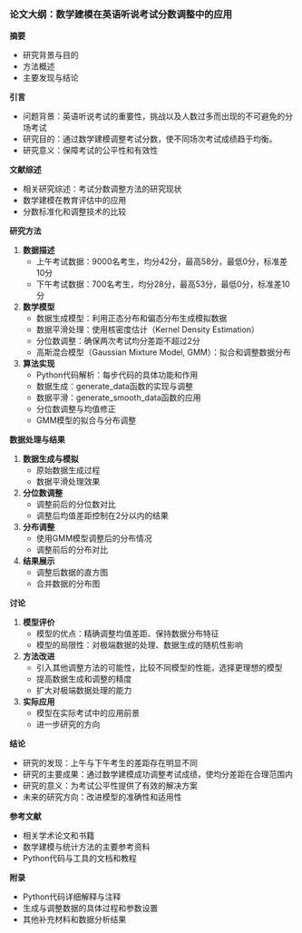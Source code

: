 ### 论文大纲：数学建模在英语听说考试分数调整中的应用

**摘要**
- 研究背景与目的
- 方法概述
- 主要发现与结论

**引言**
- 问题背景：英语听说考试的重要性，挑战以及人数过多而出现的不可避免的分场考试
- 研究目的：通过数学建模调整考试分数，使不同场次考试成绩趋于均衡。
- 研究意义：保障考试的公平性和有效性

**文献综述**
- 相关研究综述：考试分数调整方法的研究现状
- 数学建模在教育评估中的应用
- 分数标准化和调整技术的比较

**研究方法**
1. **数据描述**
   - 上午考试数据：9000名考生，均分42分，最高58分，最低0分，标准差10分
   - 下午考试数据：700名考生，均分28分，最高53分，最低0分，标准差10分
2. **数学模型**
   - 数据生成模型：利用正态分布和偏态分布生成模拟数据
   - 数据平滑处理：使用核密度估计（Kernel Density Estimation）
   - 分位数调整：确保两次考试均分差距不超过2分
   - 高斯混合模型（Gaussian Mixture Model, GMM）：拟合和调整数据分布
3. **算法实现**
   - Python代码解析：每步代码的具体功能和作用
   - 数据生成：generate_data函数的实现与调整
   - 数据平滑：generate_smooth_data函数的应用
   - 分位数调整与均值修正
   - GMM模型的拟合与分布调整

**数据处理与结果**
1. **数据生成与模拟**
   - 原始数据生成过程
   - 数据平滑处理效果
2. **分位数调整**
   - 调整前后的分位数对比
   - 调整后均值差距控制在2分以内的结果
3. **分布调整**
   - 使用GMM模型调整后的分布情况
   - 调整前后的分布对比
4. **结果展示**
   - 调整后数据的直方图
   - 合并数据的分布图

**讨论**
1. **模型评价**
   - 模型的优点：精确调整均值差距、保持数据分布特征
   - 模型的局限性：对极端数据的处理、数据生成的随机性影响
2. **方法改进**
   - 引入其他调整方法的可能性，比较不同模型的性能，选择更理想的模型
   - 提高数据生成和调整的精度
   - 扩大对极端数据处理的能力
4. **实际应用**
   - 模型在实际考试中的应用前景
   - 进一步研究的方向

**结论**
- 研究的发现：上午与下午考生的差距存在明显不同
- 研究的主要成果：通过数学建模成功调整考试成绩，使均分差距在合理范围内
- 研究的意义：为考试公平性提供了有效的解决方案
- 未来的研究方向：改进模型的准确性和适用性

**参考文献**
- 相关学术论文和书籍
- 数学建模与统计方法的主要参考资料
- Python代码与工具的文档和教程

**附录**
- Python代码详细解释与注释
- 生成与调整数据的具体过程和参数设置
- 其他补充材料和数据分析结果
